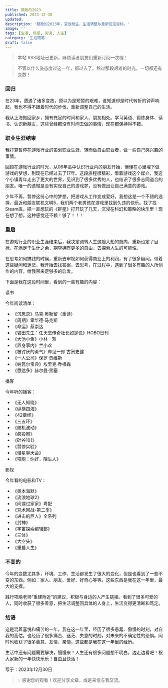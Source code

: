 ```yaml
---
title: 踉跄的2023
published: 2023-12-30
updated: 
description: '踉跄的2023年，变故频生，生活调整与重新设定目标。'
image: ''
tags: [生活, 情感, 阅读, 人生]
category: '生活随笔'
draft: false
---
```


> 本站 RSS地址已更新，麻烦读者朋友们重新订阅一次喔！

> 不管以什么姿态度过这一年，都过去了。熬过那段艰难的时光，一切都还有变数！


### 回归

在23年，遭遇了诸多变故，原以为是短暂的艰难，谁知道却是时代转折的钟声响起，我也不得不跟着时代的步伐，重新调整自己的生活。

我从上海搬回家乡，拥有充足的时间和家人、朋友相处。学习英语、锻炼身体、读书、认识新朋友，这些曾经都没有时间去做的事情，现在都保持得不错。

### 职业生涯结束

我打算暂停在游戏行业的策划职业生涯，转而做自由职业者，做一些自己感兴趣的事情。

回顾在游戏行业的时光，从06年高中认识行业内的朋友开始，懵懂在心里埋下做游戏的梦想，到现在已经过去了17年。这段旅程很精彩，借着游戏这个媒介，我这个小镇青年走出了更大的世界，见识到了很多优秀的人，也结识了很多志同道合的朋友。唯一的遗憾是没有实现自己的游戏梦，没有做出让自己满意的游戏。

少年不再，暂停这份心中的梦想，把游戏从工作变成爱好，我想这是一个不错的选择。最近和朋友联机文明5，我们两个老男孩在游戏里找到久违的快乐。找了找Steam库，把一直想玩的《群星》打开玩了几天，沉浸在科幻和策略的快乐里！现在想了想，这种感觉还不赖！够了！！！

### 重启

在游戏行业的职业生涯结束后，我决定调转人生这艘大船的航向，重新设定了目标，在满足于生计之余，期望拥有更多的自由，去探索人生的可能性。

在思考如何搞钱的时候，重新去审视如何获得商业上的利润，有了很多疑问。带着这些疑问和迷茫，我开始去找答案，去思考，在过程中，遇到了很多有趣的人所创作的内容，给我带来足够多的启发。

下面是我在这段时间里，看到的一些有趣的内容：

读书

今年阅读清单：

- 《沉思录》马克·奥勒留（重读）
- 《周期》霍华德·马克斯
- 《命运》蔡崇达
- 《岩田先生：任天堂传奇社长如是说》HOBO日刊
- 《大池小鱼》小林一雅
- 《置身事内》兰小欢
- 《被讨厌的勇气》岸见一郎 古贺史健
- 《一人公司》保罗·贾维斯
- 《纳瓦尔宝典》埃里克·乔根森
- 《悉达多》赫尔曼·黑塞

播客

今年听的播客：

- 《无人知晓》
- 《纵横四海》
- 《42章经》
- 《三五环》
- 《随机波动》
- 《疯投圈》
- 《硅谷101》
- 《暂停实验》
- 《谐星聊天会》
- 《项飚：你好，陌生人》

影视

今年看的电影和TV：

- 《奥本海默》
- 《流浪地球2》
- 《间谍过家家》粤配
- 《咒术回战-第二季》
- 《进击的巨人》全系列
- 《封神》
- 《宇宙探索编辑部》
- 《三体》
- 《大空头》
- 《重启人生》

### 不变的

今年的变数尤其多，环境、工作、生活都发生了很大的变化，但是也看到了一些不变的东西。例如：家人、朋友、爱好、好奇心等等。这些东西是我在这一年里，最大的支撑。

践行项飚老师“重建附近”的建议，积极与身边的人产生链接。看到了很多可爱的人，同时收获了很多善意，把生活调整回具体的人身上，生活变得更清晰和笃定。

### 结语

这是混着喜悦和痛苦的一年，我在这一年里，经历了很多愚蠢、傲慢的时刻，对自我的高估。也经历了很多痛苦、迷茫、失意的时刻，对未来的不确定性的恐惧。同时也收获了很多善意、友情、亲情，这些都是我在这一年里的经历。

生活中还有问题需要解决，慢慢来！人生还有很多问题想不明白，边走边看吧！祝大家新的一年快快乐乐！自由且快活！

写于：2023年12月30日

> 💡 感谢您的观看！欢迎分享文章，或是来信与我交流。